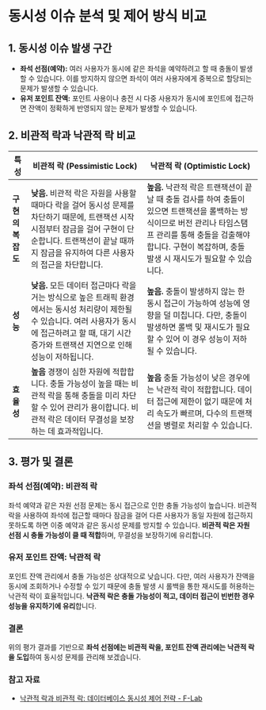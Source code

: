 # 동시성 이슈 분석 및 제어 방식 비교

## 1. 동시성 이슈 발생 구간
- **좌석 선점(예약):** 여러 사용자가 동시에 같은 좌석을 예약하려고 할 때 충돌이 발생할 수 있습니다. 이를 방지하지 않으면 좌석이 여러 사용자에게 중복으로 할당되는 문제가 발생할 수 있습니다.
- **유저 포인트 잔액:** 포인트 사용이나 충전 시 다중 사용자가 동시에 포인트에 접근하면 잔액이 정확하게 반영되지 않는 문제가 발생할 수 있습니다.

## 2. 비관적 락과 낙관적 락 비교

| **특성**          | **비관적 락 (Pessimistic Lock)**                                                                                                                                     | **낙관적 락 (Optimistic Lock)**                                                                                                                                                   |
|-------------------|----------------------------------------------------------------------------------------------------------------------------------------------------------------------|------------------------------------------------------------------------------------------------------------------------------------------------------------------------------------|
| **구현의 복잡도** | **낮음.** 비관적 락은 자원을 사용할 때마다 락을 걸어 동시성 문제를 차단하기 때문에, 트랜잭션 시작 시점부터 잠금을 걸어 구현이 단순합니다. 트랜잭션이 끝날 때까지 잠금을 유지하여 다른 사용자의 접근을 차단합니다. | **높음.** 낙관적 락은 트랜잭션이 끝날 때 충돌 검사를 하여 충돌이 있으면 트랜잭션을 롤백하는 방식이므로 버전 관리나 타임스탬프 관리를 통해 충돌을 검출해야 합니다. 구현이 복잡하며, 충돌 발생 시 재시도가 필요할 수 있습니다. |
| **성능**          | **낮음.** 모든 데이터 접근마다 락을 거는 방식으로 높은 트래픽 환경에서는 동시성 처리량이 제한될 수 있습니다. 여러 사용자가 동시에 접근하려고 할 때, 대기 시간 증가와 트랜잭션 지연으로 인해 성능이 저하됩니다.                | **높음.** 충돌이 발생하지 않는 한 동시 접근이 가능하여 성능에 영향을 덜 미칩니다. 다만, 충돌이 발생하면 롤백 및 재시도가 필요할 수 있어 이 경우 성능이 저하될 수 있습니다.              |
| **효율성**        | **높음** 경쟁이 심한 자원에 적합합니다. 충돌 가능성이 높을 때는 비관적 락을 통해 충돌을 미리 차단할 수 있어 관리가 용이합니다. 비관적 락은 데이터 무결성을 보장하는 데 효과적입니다.   | **높음** 충돌 가능성이 낮은 경우에는 낙관적 락이 적합합니다. 데이터 접근에 제한이 없기 때문에 처리 속도가 빠르며, 다수의 트랜잭션을 병렬로 처리할 수 있습니다. |

## 3. 평가 및 결론

### 좌석 선점(예약): 비관적 락
좌석 예약과 같은 자원 선점 문제는 동시 접근으로 인한 충돌 가능성이 높습니다. 비관적 락을 사용하여 좌석에 접근할 때마다 잠금을 걸어 다른 사용자가 동일 자원에 접근하지 못하도록 하면 이중 예약과 같은 동시성 문제를 방지할 수 있습니다. **비관적 락은 자원 선점 시 충돌 가능성이 클 때 적합**하며, 무결성을 보장하기에 유리합니다.

### 유저 포인트 잔액: 낙관적 락
포인트 잔액 관리에서 충돌 가능성은 상대적으로 낮습니다. 다만, 여러 사용자가 잔액을 동시에 조회하거나 수정할 수 있기 때문에 충돌 발생 시 롤백을 통한 재시도를 허용하는 낙관적 락이 효율적입니다. **낙관적 락은 충돌 가능성이 적고, 데이터 접근이 빈번한 경우 성능을 유지하기에 유리**합니다.

### 결론
위의 평가 결과를 기반으로 **좌석 선점에는 비관적 락을, 포인트 잔액 관리에는 낙관적 락을 도입**하여 동시성 문제를 관리해 보겠습니다.

### 참고 자료
- [낙관적 락과 비관적 락: 데이터베이스 동시성 제어 전략 - F-Lab](https://f-lab.kr/insight/understanding-optimistic-and-pessimistic-locking)
